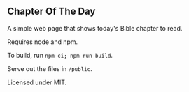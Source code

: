 ## Chapter Of The Day

A simple web page that shows today's Bible chapter to read.

Requires node and npm.

To build, run `npm ci; npm run build`.

Serve out the files in `/public`.

Licensed under MIT.

